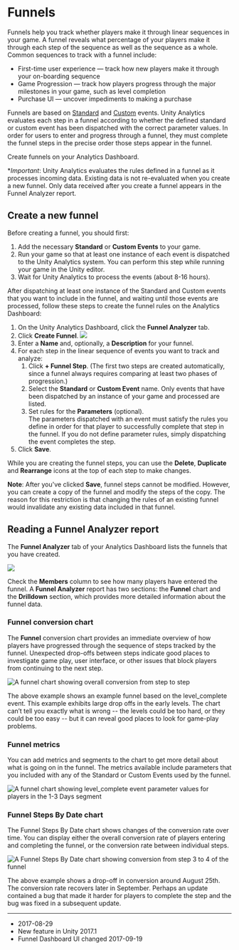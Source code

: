 # Funnels

Funnels help you track whether players make it through linear sequences in your game. A funnel reveals what percentage of your players make it through each step of the sequence as well as the sequence as a whole. Common sequences to track with a funnel include:


* First-time user experience — track how new players make it through your on-boarding sequence
* Game Progression — track how players progress through the major milestones in your game, such as level completion
* Purchase UI — uncover impediments to making a purchase


Funnels are based on [Standard]() and [Custom]() events. Unity Analytics evaluates each step in a funnel according to whether the defined standard or custom event has been dispatched with the correct parameter values. In order for users to enter and progress through a funnel, they must complete the funnel steps in the precise order those steps appear in the funnel.

Create funnels on your Analytics Dashboard.

**Important*: Unity Analytics evaluates the rules defined in a funnel as it processes incoming data. Existing data is not re-evaluated when you create a new funnel. Only data received after you create a funnel appears in the Funnel Analyzer report.  

## Create a new funnel 
Before creating a funnel, you should first:

1. Add the necessary __Standard__ or __Custom Events__ to your game.
2. Run your game so that at least one instance of each event is dispatched to the Unity Analytics system. You can perform this step while running your game in the Unity editor.
3. Wait for Unity Analytics to process the events (about 8-16 hours).


After dispatching at least one instance of the Standard and Custom events that you want to include in the funnel, and waiting until those events are processed, follow these steps to create the funnel rules on the Analytics Dashboard:

1. On the Unity Analytics Dashboard, click the **Funnel Analyzer** tab.
2. Click **Create Funnel**.
   ![](../uploads/Main/UnityAnalyticsFunnels1.png)
3. Enter a __Name__ and, optionally, a __Description__ for your funnel.
4. For each step in the linear sequence of events you want to track and analyze:
    1. Click __+ Funnel Step__. (The first two steps are created automatically, since a funnel always  requires comparing at least two phases of progression.)
    2. Select the __Standard__ or __Custom Event__ name. Only events that have been dispatched by an instance of your game and processed are listed.
    3. Set rules for the **Parameters** (optional).<br/>The parameters dispatched with an event must satisfy the rules you define in order for that player to successfully complete that step in the funnel. If you do not define parameter rules, simply dispatching the event completes the step.
5. Click **Save**.   
 
 While you are creating the funnel steps, you can use the **Delete**, **Duplicate** and **Rearrange** icons at the top of each step to make changes.

**Note**: After you've clicked **Save**, funnel steps cannot be modified. However, you can create a copy of the funnel and modify the steps of the copy. The reason for this restriction is that changing the rules of an existing funnel would invalidate any existing data included in that funnel.

## Reading a Funnel Analyzer report
The __Funnel Analyzer__ tab of your Analytics Dashboard lists the funnels that you have created. 

![](../uploads/Main/UnityAnalyticsFunnels2.png)


Check the **Members** column to see how many players have entered the funnel.
A __Funnel Analyzer__ report has two sections: the __Funnel__ chart and the __Drilldown__ section, which provides more detailed information about the funnel data.

### Funnel conversion chart
The __Funnel__ conversion chart provides an immediate overview of how players have progressed through the sequence of steps tracked by the funnel. Unexpected drop-offs between steps indicate good places to investigate game play, user interface, or other issues that block players from continuing to the next step.

![A funnel chart showing overall conversion from step to step](../uploads/Main/UnityAnalyticsFunnels3.png)

The above example shows an example funnel based on the level_complete event. This example exhibits large drop offs in the early levels. The chart can’t tell you exactly what is wrong -- the levels could be too hard, or they could be too easy -- but it can reveal good places to look for game-play problems. 

### Funnel metrics

You can add metrics and segments to the chart to get more detail about what is going on in the funnel. The metrics available include parameters that you included with any of the Standard or Custom Events used by the funnel. 

![A funnel chart showing level_complete event parameter values for players in the 1-3 Days segment](../uploads/Main/AnalyticsDashboardFunnelMetrics.png)

### Funnel Steps By Date chart

The Funnel Steps By Date chart shows changes of the conversion rate over time. You can display either the overall conversion rate of players entering and completing the funnel, or the conversion rate between individual steps.

![A Funnel Steps By Date chart showing conversion from step 3 to 4 of the funnel](../uploads/Main/AnalyticsDashboardFunnelByDate.png)

The above example shows a drop-off in conversion around August 25th. The conversion rate recovers later in September. Perhaps an update contained a bug that made it harder for players to complete the step and the bug was fixed in a subsequent update.

---
* <span class="page-edit">2017-08-29  <!-- include IncludeTextNewPageYesEdit --></span>
* <span class="page-history">New feature in Unity 2017.1</span>
* <span class="page-history">Funnel Dashboard UI changed 2017-09-19</span>

